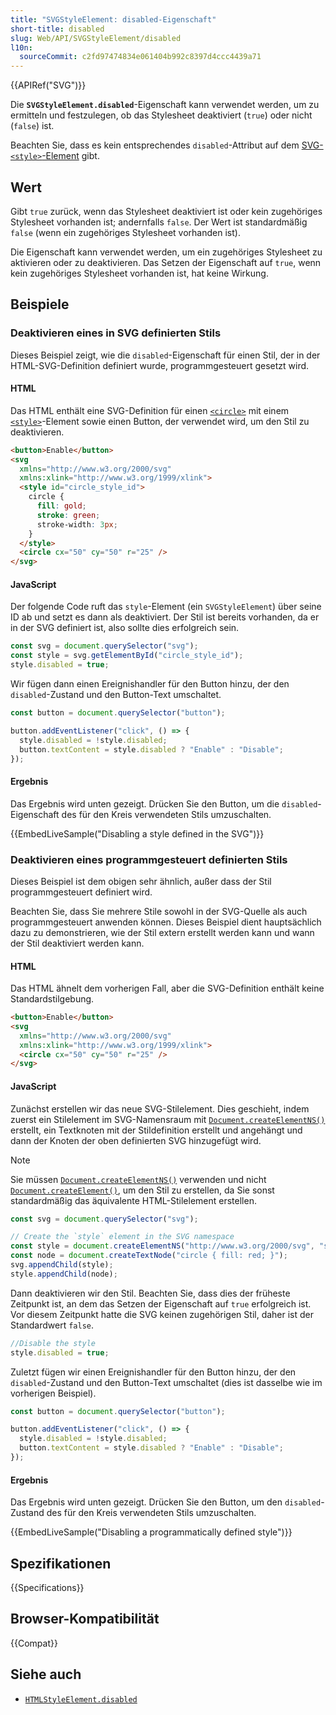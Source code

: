```yaml
---
title: "SVGStyleElement: disabled-Eigenschaft"
short-title: disabled
slug: Web/API/SVGStyleElement/disabled
l10n:
  sourceCommit: c2fd97474834e061404b992c8397d4ccc4439a71
---
```


{{APIRef("SVG")}}

Die **`SVGStyleElement.disabled`**-Eigenschaft kann verwendet werden, um zu ermitteln und festzulegen, ob das Stylesheet deaktiviert (`true`) oder nicht (`false`) ist.

Beachten Sie, dass es kein entsprechendes `disabled`-Attribut auf dem [SVG-`<style>`-Element](/de/docs/Web/SVG/Reference/Element/style) gibt.

## Wert

Gibt `true` zurück, wenn das Stylesheet deaktiviert ist oder kein zugehöriges Stylesheet vorhanden ist; andernfalls `false`.
Der Wert ist standardmäßig `false` (wenn ein zugehöriges Stylesheet vorhanden ist).

Die Eigenschaft kann verwendet werden, um ein zugehöriges Stylesheet zu aktivieren oder zu deaktivieren.
Das Setzen der Eigenschaft auf `true`, wenn kein zugehöriges Stylesheet vorhanden ist, hat keine Wirkung.

## Beispiele

### Deaktivieren eines in SVG definierten Stils

Dieses Beispiel zeigt, wie die `disabled`-Eigenschaft für einen Stil, der in der HTML-SVG-Definition definiert wurde, programmgesteuert gesetzt wird.

#### HTML

Das HTML enthält eine SVG-Definition für einen [`<circle>`](/de/docs/Web/SVG/Reference/Element/circle) mit einem [`<style>`](/de/docs/Web/SVG/Reference/Element/style)-Element sowie einen Button, der verwendet wird, um den Stil zu deaktivieren.

```html
<button>Enable</button>
<svg
  xmlns="http://www.w3.org/2000/svg"
  xmlns:xlink="http://www.w3.org/1999/xlink">
  <style id="circle_style_id">
    circle {
      fill: gold;
      stroke: green;
      stroke-width: 3px;
    }
  </style>
  <circle cx="50" cy="50" r="25" />
</svg>
```

#### JavaScript

Der folgende Code ruft das `style`-Element (ein `SVGStyleElement`) über seine ID ab und setzt es dann als deaktiviert.
Der Stil ist bereits vorhanden, da er in der SVG definiert ist, also sollte dies erfolgreich sein.

```js
const svg = document.querySelector("svg");
const style = svg.getElementById("circle_style_id");
style.disabled = true;
```

Wir fügen dann einen Ereignishandler für den Button hinzu, der den `disabled`-Zustand und den Button-Text umschaltet.

```js
const button = document.querySelector("button");

button.addEventListener("click", () => {
  style.disabled = !style.disabled;
  button.textContent = style.disabled ? "Enable" : "Disable";
});
```

#### Ergebnis

Das Ergebnis wird unten gezeigt.
Drücken Sie den Button, um die `disabled`-Eigenschaft des für den Kreis verwendeten Stils umzuschalten.

{{EmbedLiveSample("Disabling a style defined in the SVG")}}

### Deaktivieren eines programmgesteuert definierten Stils

Dieses Beispiel ist dem obigen sehr ähnlich, außer dass der Stil programmgesteuert definiert wird.

Beachten Sie, dass Sie mehrere Stile sowohl in der SVG-Quelle als auch programmgesteuert anwenden können.
Dieses Beispiel dient hauptsächlich dazu zu demonstrieren, wie der Stil extern erstellt werden kann und wann der Stil deaktiviert werden kann.

#### HTML

Das HTML ähnelt dem vorherigen Fall, aber die SVG-Definition enthält keine Standardstilgebung.

```html
<button>Enable</button>
<svg
  xmlns="http://www.w3.org/2000/svg"
  xmlns:xlink="http://www.w3.org/1999/xlink">
  <circle cx="50" cy="50" r="25" />
</svg>
```

#### JavaScript

Zunächst erstellen wir das neue SVG-Stilelement.
Dies geschieht, indem zuerst ein Stilelement im SVG-Namensraum mit [`Document.createElementNS()`](/de/docs/Web/API/Document/createElementNS) erstellt, ein Textknoten mit der Stildefinition erstellt und angehängt und dann der Knoten der oben definierten SVG hinzugefügt wird.

> [!NOTE]
> Sie müssen [`Document.createElementNS()`](/de/docs/Web/API/Document/createElementNS) verwenden und nicht [`Document.createElement()`](/de/docs/Web/API/Document/createElement), um den Stil zu erstellen, da Sie sonst standardmäßig das äquivalente HTML-Stilelement erstellen.

```js
const svg = document.querySelector("svg");

// Create the `style` element in the SVG namespace
const style = document.createElementNS("http://www.w3.org/2000/svg", "style");
const node = document.createTextNode("circle { fill: red; }");
svg.appendChild(style);
style.appendChild(node);
```

Dann deaktivieren wir den Stil.
Beachten Sie, dass dies der früheste Zeitpunkt ist, an dem das Setzen der Eigenschaft auf `true` erfolgreich ist.
Vor diesem Zeitpunkt hatte die SVG keinen zugehörigen Stil, daher ist der Standardwert `false`.

```js
//Disable the style
style.disabled = true;
```

Zuletzt fügen wir einen Ereignishandler für den Button hinzu, der den `disabled`-Zustand und den Button-Text umschaltet (dies ist dasselbe wie im vorherigen Beispiel).

```js
const button = document.querySelector("button");

button.addEventListener("click", () => {
  style.disabled = !style.disabled;
  button.textContent = style.disabled ? "Enable" : "Disable";
});
```

#### Ergebnis

Das Ergebnis wird unten gezeigt.
Drücken Sie den Button, um den `disabled`-Zustand des für den Kreis verwendeten Stils umzuschalten.

{{EmbedLiveSample("Disabling a programmatically defined style")}}

## Spezifikationen

{{Specifications}}

## Browser-Kompatibilität

{{Compat}}

## Siehe auch

- [`HTMLStyleElement.disabled`](/de/docs/Web/API/HTMLStyleElement/disabled)
